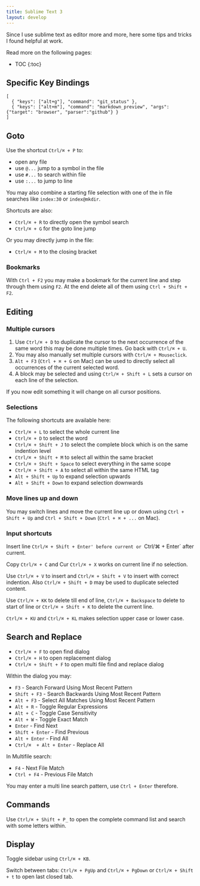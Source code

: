 ```yaml
---
title: Sublime Text 3
layout: develop
---
```


Since I use sublime text as editor more and more, here some tips and tricks
I found helpful at work.

Read more on the following pages:

* TOC
{:toc}


Specific Key Bindings
-------------------------------------------------

    [
      { "keys": ["alt+g"], "command": "git_status" },
      { "keys": ["alt+m"], "command": "markdown_preview", "args": {"target": "browser", "parser":"github"} }
    ]


Goto
-------------------------------------------------

Use the shortcut `Ctrl/⌘ + P` to:

- open any file
- use `@...` jump to a symbol in the file
- use `#...` to search within file
- use `:...` to jump to line

You may also combine a starting file selection with one of the in file searches
like `index:30` or `index@mkdir`.

Shortcuts are also:

- `Ctrl/⌘ + R` to directly open the symbol search
- `Ctrl/⌘ + G` for the goto line jump

Or you may directly jump in the file:

- `Ctrl/⌘ + M` to the closing bracket

### Bookmarks

With `Ctrl + F2` you may make a bookmark for the current line and step through them
using `F2`. At the end delete all of them using `Ctrl + Shift + F2`.


Editing
-------------------------------------------------

### Multiple cursors

1. Use `Ctrl/⌘ + D` to duplicate the cursor to the next occurrence of the same word
  this may be done multiple times. Go back with `Ctrl/⌘ + U`.
2. You may also manually set multiple cursors with `Ctrl/⌘ + Mouseclick`.
3. `Alt + F3` (`Ctrl + ⌘ + G` on Mac) can be used to directly select all occurrences
  of the current selected word.
4. A block may be selected and using `Ctrl/⌘ + Shift + L` sets a cursor on each
line of the selection.

If you now edit something it will change on all cursor positions.

### Selections

The following shortcuts are available here:

- `Ctrl/⌘ + L` to select the whole current line
- `Ctrl/⌘ + D` to select the word
- `Ctrl/⌘ + Shift + J` to select the complete block which is on the same indention
  level
- `Ctrl/⌘ + Shift + M` to select all within the same bracket
- `Ctrl/⌘ + Shift + Space` to select everything in the same scope
- `Ctrl/⌘ + Shift + A` to select all within the same HTML tag
- `Alt + Shift + Up` to expand selection upwards
- `Alt + Shift + Down` to expand selection downwards

### Move lines up and down

You may switch lines and move the current line up or down using
`Ctrl + Shift + Up` and `Ctrl + Shift + Down` (`Ctrl + ⌘ + ...` on Mac).

### Input shortcuts

Insert line `Ctrl/⌘ + Shift + Enter' before current or `Ctrl/⌘ + Enter` after current.

Copy `Ctrl/⌘ + C` and Cur `Ctrl/⌘ + X` works on current line if no selection.

Use `Ctrl/⌘ + V` to insert and `Ctrl/⌘ + Shift + V` to insert with correct indention.
Also `Ctrl/⌘ + Shift + D` may be used to duplicate selected content.


Use `Ctrl/⌘ + KK` to delete till end of line, `Ctrl/⌘ + Backspace` to delete to start
of line or `Ctrl/⌘ + Shift + K` to delete the current line.

`Ctrl/⌘ + KU` and `Ctrl/⌘ + KL` makes selection upper case or lower case.

Search and Replace
-------------------------------------------------

- `Ctrl/⌘ + F` to open find dialog
- `Ctrl/⌘ + H` to open replacement dialog
- `Ctrl/⌘ + Shift + F` to open multi file find and replace dialog

Within the dialog you may:

- `F3` - Search Forward Using Most Recent Pattern
- `Shift + F3` - Search Backwards Using Most Recent Pattern
- `Alt + F3` - Select All Matches Using Most Recent Pattern
- `Alt + R` - Toggle Regular Expressions
- `Alt + C` - Toggle Case Sensitivity
- `Alt + W` - Toggle Exact Match
- `Enter` - Find Next
- `Shift + Enter` - Find Previous
- `Alt + Enter` - Find All
- `Ctrl/⌘  + Alt + Enter` - Replace All

In Multifile search:

- `F4` - Next File Match
- `Ctrl + F4` - Previous File Match

You may enter a multi line search pattern, use `Ctrl + Enter` therefore.

Commands
-------------------------------------------------

Use `Ctrl/⌘ + Shift + P_` to open the complete command list and search with some
letters within.


Display
-------------------------------------------------

Toggle sidebar using `Ctrl/⌘ + KB`.

Switch between tabs: `Ctrl/⌘ + PgUp` and `Ctrl/⌘ + PgDown` or `Ctrl/⌘ + Shift + t`
to open last closed tab.
